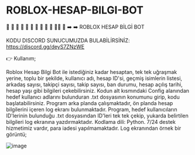 # ROBLOX-HESAP-BILGI-BOT

🌟 🌟 🌟 🌟 🌟 🌟 🌟 🌟 🌟 🌟 🌟🌟 🌟 
➡️ ➡️  ROBLOX HESAP BİLGİ BOT

KODU DISCORD SUNUCUMUZDA BULABİLİRSİNİZ:
https://discord.gg/deyS7ZNzWE

👉 Kullanım;

Roblox Hesap Bilgi Bot ile istediğiniz kadar hesaptan, tek tek uğraşmak yerine, toplu bir şekilde, kullanıcı adı, hesap ID'si, geçmiş isimlerin listesi, arkadaş sayısı, takipçi sayısı, takip sayısı, ban durumu, hesap açılış tarihi, hesap yaşı gibi bilgileri çekebilirsiniz. Kodun alt kısmındaki Config alanından hedef kullanıcı adlarını bulunduran .txt dosyasının konumunu girip, kodu başlatabilirsiniz. Program arka planda çalışmaktadır, ön planda hesap bilgilerini içeren log ekranı bulunmaktadır. Program, hedef kullanıcıların ID'lerinin bulunduğu .txt dosyasından ID'leri tek tek çekip, yukarda belirtilen bilgileri log ekranına yazdırmaktadır. Kodlama dili: Python. 7/24 destek hizmetimiz vardır, para iadesi yapılmamaktadır. Log ekranından örnek bir görüntü;

![image](https://github.com/canhhr/ROBLOX-HESAP-BILGI-BOT/assets/82213336/a81874f2-0741-4e08-8aab-c760ca706cfe)
